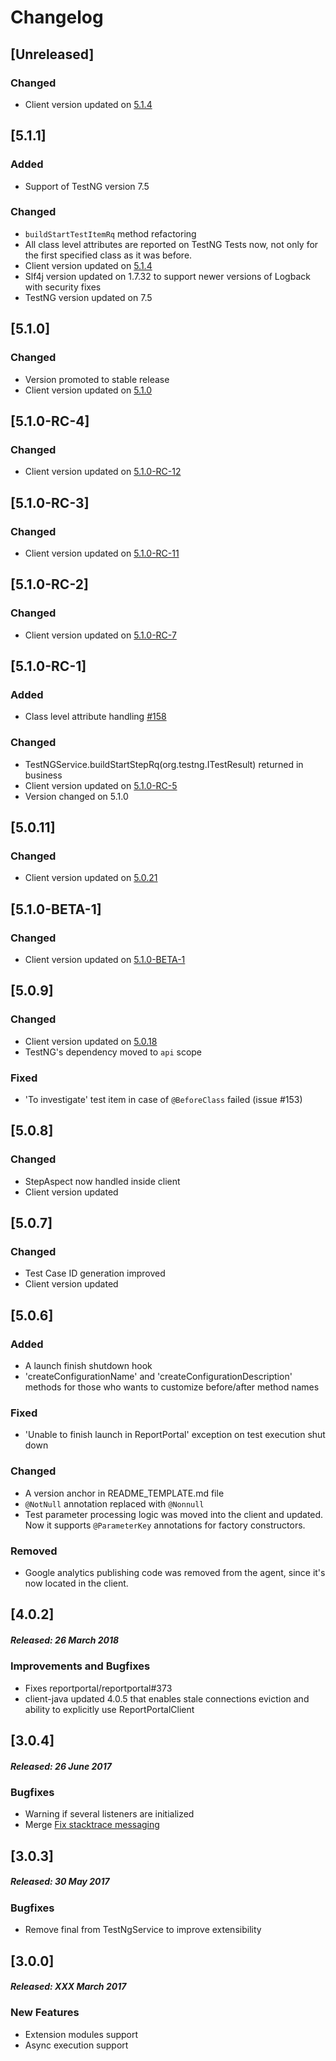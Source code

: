 # Changelog

## [Unreleased]
### Changed
- Client version updated on [5.1.4](https://github.com/reportportal/client-java/releases/tag/5.1.4)

## [5.1.1]
### Added
- Support of TestNG version 7.5
### Changed
- `buildStartTestItemRq` method refactoring
- All class level attributes are reported on TestNG Tests now, not only for the first specified class as it was before.
- Client version updated on [5.1.4](https://github.com/reportportal/client-java/releases/tag/5.1.4)
- Slf4j version updated on 1.7.32 to support newer versions of Logback with security fixes
- TestNG version updated on 7.5

## [5.1.0]
### Changed
- Version promoted to stable release
- Client version updated on [5.1.0](https://github.com/reportportal/client-java/releases/tag/5.1.0)

## [5.1.0-RC-4]
### Changed
- Client version updated on [5.1.0-RC-12](https://github.com/reportportal/client-java/releases/tag/5.1.0-RC-12)

## [5.1.0-RC-3]
### Changed
- Client version updated on [5.1.0-RC-11](https://github.com/reportportal/client-java/releases/tag/5.1.0-RC-11)

## [5.1.0-RC-2]
### Changed
- Client version updated on [5.1.0-RC-7](https://github.com/reportportal/client-java/releases/tag/5.1.0-RC-7)

## [5.1.0-RC-1]
### Added
- Class level attribute handling [#158](https://github.com/reportportal/agent-java-testNG/issues/158)
### Changed
- TestNGService.buildStartStepRq(org.testng.ITestResult) returned in business
- Client version updated on [5.1.0-RC-5](https://github.com/reportportal/client-java/releases/tag/5.1.0-RC-5)
- Version changed on 5.1.0

## [5.0.11]
### Changed
- Client version updated on [5.0.21](https://github.com/reportportal/client-java/releases/tag/5.0.21)

## [5.1.0-BETA-1]
### Changed
- Client version updated on [5.1.0-BETA-1](https://github.com/reportportal/client-java/releases/tag/5.1.0-BETA-1)

## [5.0.9]
### Changed 
- Client version updated on [5.0.18](https://github.com/reportportal/client-java/releases/tag/5.0.18)
- TestNG's dependency moved to `api` scope
### Fixed
- 'To investigate' test item in case of `@BeforeClass` failed (issue #153)

## [5.0.8]
### Changed
- StepAspect now handled inside client
- Client version updated

## [5.0.7]
### Changed
- Test Case ID generation improved
- Client version updated

## [5.0.6]
### Added
- A launch finish shutdown hook
- 'createConfigurationName' and 'createConfigurationDescription' methods for those who wants to customize before/after method names
### Fixed
- 'Unable to finish launch in ReportPortal' exception on test execution shut down
### Changed
- A version anchor in README_TEMPLATE.md file
- `@NotNull` annotation replaced with `@Nonnull`
- Test parameter processing logic was moved into the client and updated. Now it supports `@ParameterKey` annotations for factory 
constructors.
### Removed
- Google analytics publishing code was removed from the agent, since it's now located in the client. 

## [4.0.2]
##### Released: 26 March 2018

### Improvements and Bugfixes

* Fixes reportportal/reportportal#373
* client-java updated 4.0.5 that enables stale connections eviction and ability to explicitly use ReportPortalClient

## [3.0.4]
##### Released: 26 June 2017

### Bugfixes

* Warning if several listeners are initialized
* Merge [Fix stacktrace messaging](https://github.com/reportportal/agent-java-testNG/pull/10)

## [3.0.3]
##### Released: 30 May 2017

### Bugfixes

* Remove final from TestNgService to improve extensibility

## [3.0.0]
##### Released: XXX March 2017

### New Features

* Extension modules support
* Async execution support

